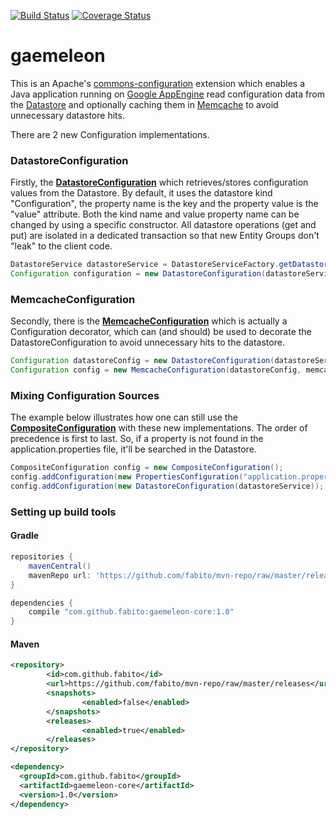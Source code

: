 [![Build Status](https://travis-ci.org/fabito/gaemeleon.png?branch=master)](https://travis-ci.org/fabito/gaemeleon)
[![Coverage Status](https://coveralls.io/repos/fabito/gaemeleon/badge.png?branch=master)](https://coveralls.io/r/fabito/gaemeleon?branch=master)

gaemeleon
=========

This is an Apache's [commons-configuration](http://commons.apache.org/proper/commons-configuration/index.html) 
extension which enables a Java application running on [Google AppEngine](https://developers.google.com/appengine/) read configuration data from the [Datastore](https://developers.google.com/appengine/docs/java/datastore/) 
and optionally caching them in [Memcache](https://developers.google.com/appengine/docs/java/memcache/) to avoid unnecessary datastore hits.

There are 2 new Configuration implementations. 

### DatastoreConfiguration

Firstly, the [**DatastoreConfiguration**](https://github.com/fabito/gaemeleon/blob/master/core/src/main/java/com/github/fabito/gaemeleon/core/DatastoreConfiguration.java) which retrieves/stores configuration values from the Datastore.
By default, it uses the datastore kind "Configuration", the property name is the key and the property value is the "value" attribute. 
Both the kind name and value property name can be changed by using a specific constructor.
All datastore operations (get and put) are isolated in a dedicated transaction so that new Entity Groups don't "leak" to the client code.   

```java
DatastoreService datastoreService = DatastoreServiceFactory.getDatastoreService();
Configuration configuration = new DatastoreConfiguration(datastoreService);
```
### MemcacheConfiguration 

Secondly, there is the [**MemcacheConfiguration**](https://github.com/fabito/commons-configuration-appengine/blob/master/core/src/main/java/com/github/fabito/gaemeleon/core/MemcacheConfiguration.java) 
which is actually a Configuration decorator, which can (and should) be used to decorate the DatastoreConfiguration to avoid unnecessary hits to the datastore.

```java
Configuration datastoreConfig = new DatastoreConfiguration(datastoreService);
Configuration config = new MemcacheConfiguration(datastoreConfig, memcacheService);
```
### Mixing Configuration Sources

The example below illustrates how one can still use the [**CompositeConfiguration**](http://commons.apache.org/proper/commons-configuration/userguide/howto_compositeconfiguration.html#Composite_Configuration_Details)
 with these new implementations. The order of precedence is first to last. So, if a property is not found in the application.properties file, it'll be searched in the Datastore.

```java
CompositeConfiguration config = new CompositeConfiguration();
config.addConfiguration(new PropertiesConfiguration("application.properties"));
config.addConfiguration(new DatastoreConfiguration(datastoreService));
```

### Setting up build tools 


#### Gradle

```groovy
repositories {
    mavenCentral()
    mavenRepo url: 'https://github.com/fabito/mvn-repo/raw/master/releases'
}
```
```groovy
dependencies {
    compile "com.github.fabito:gaemeleon-core:1.0"
}
```

#### Maven

```xml
<repository>
        <id>com.github.fabito</id>
        <url>https://github.com/fabito/mvn-repo/raw/master/releases</url>
        <snapshots>
                <enabled>false</enabled>
        </snapshots>
        <releases>
                <enabled>true</enabled>
        </releases>
</repository>
```

```xml
<dependency>
  <groupId>com.github.fabito</groupId>
  <artifactId>gaemeleon-core</artifactId>
  <version>1.0</version>
</dependency>
```